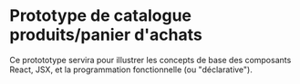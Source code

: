 # Prototype de catalogue produits/panier d'achats

Ce protototype servira pour illustrer les concepts de base des composants React, JSX, et la programmation fonctionnelle (ou "déclarative").